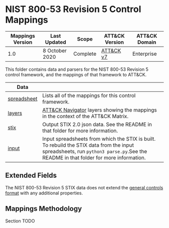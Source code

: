# NIST 800-53 Revision 5 Control Mappings
| Mappings Version | Last Updated      | Scope    | ATT&CK Version | ATT&CK Domain |
|------------------|-------------------|----------|----------------|---------------|
| 1.0              | 8 October 2020    | Complete | [ATT&CK v7](https://attack.mitre.org/resources/versions/) | Enterprise |

This folder contains data and parsers for the NIST 800-53 Revision 5 control framework, and the mappings of that framework to ATT&CK.

| Data ||
|------|------|
| [spreadsheet](nist800-53-r5-mappings.xlsx) | Lists all of the mappings for this control framework.
| [layers](layers) | [ATT&CK Navigator](https://github.com/mitre-attack/attack-navigator) layers showing the mappings in the context of the ATT&CK Matrix. |
| [stix](stix) | Output STIX 2.0 json data. See the README in that folder for more information. |
| [input](input) | Input spreadsheets from which the STIX is built. To rebuild the STIX data from the input spreadsheets, run `python3 parse.py`.See the README in that folder for more information. |


## Extended Fields

The NIST 800-53 Revision 5 STIX data does not extend the [general controls format](/docs/stix_format.md) with any additional properties.

## Mappings Methodology

Section TODO
